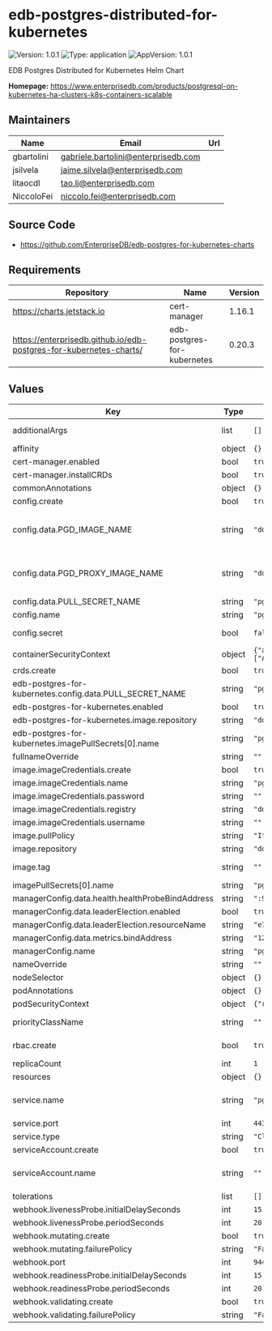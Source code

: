 # edb-postgres-distributed-for-kubernetes

![Version: 1.0.1](https://img.shields.io/badge/Version-1.0.1-informational?style=flat-square) ![Type: application](https://img.shields.io/badge/Type-application-informational?style=flat-square) ![AppVersion: 1.0.1](https://img.shields.io/badge/AppVersion-1.0.1-informational?style=flat-square)

EDB Postgres Distributed for Kubernetes Helm Chart

**Homepage:** <https://www.enterprisedb.com/products/postgresql-on-kubernetes-ha-clusters-k8s-containers-scalable>

## Maintainers

| Name | Email | Url |
| ---- | ------ | --- |
| gbartolini | <gabriele.bartolini@enterprisedb.com> |  |
| jsilvela | <jaime.silvela@enterprisedb.com> |  |
| litaocdl | <tao.li@enterprisedb.com> |  |
| NiccoloFei | <niccolo.fei@enterprisedb.com> |  |

## Source Code

* <https://github.com/EnterpriseDB/edb-postgres-for-kubernetes-charts>

## Requirements

| Repository | Name | Version |
|------------|------|---------|
| https://charts.jetstack.io | cert-manager | 1.16.1 |
| https://enterprisedb.github.io/edb-postgres-for-kubernetes-charts/ | edb-postgres-for-kubernetes | 0.20.3 |

## Values

| Key | Type | Default | Description |
|-----|------|---------|-------------|
| additionalArgs | list | `[]` | Additional arguments to be added to the operator's args list |
| affinity | object | `{}` | Affinity for the operator to be installed |
| cert-manager.enabled | bool | `true` |  |
| cert-manager.installCRDs | bool | `true` |  |
| commonAnnotations | object | `{}` | Annotations to be added to all other resources |
| config.create | bool | `true` | Specifies whether the secret should be created |
| config.data.PGD_IMAGE_NAME | string | `"docker.enterprisedb.com/k8s_enterprise_pgd/postgresql-pgd:16.4-5.5.1-1"` | Specifies the location of the pgd image to be used for the operator docker.enterprisedb.com/k8s_standard_pgd/postgresql-pgd:16.4-5.5.1-1 |
| config.data.PGD_PROXY_IMAGE_NAME | string | `"docker.enterprisedb.com/k8s_enterprise_pgd/edb-pgd-proxy:5.5.0"` | Specifies the location of the pgd-proxy image to be used for the operator  docker.enterprisedb.com/k8s_standard_pgd/edb-pgd-proxy:5.4.0-2 |
| config.data.PULL_SECRET_NAME | string | `"pgd-operator-pull-secret"` |  |
| config.name | string | `"pgd-operator-controller-manager-config"` |  |
| config.secret | bool | `false` | Specifies whether it should be stored in a secret, instead of a configmap |
| containerSecurityContext | object | `{"allowPrivilegeEscalation":false,"capabilities":{"drop":["ALL"]},"readOnlyRootFilesystem":true,"runAsGroup":10001,"runAsUser":10001}` | Container Security Context |
| crds.create | bool | `true` |  |
| edb-postgres-for-kubernetes.config.data.PULL_SECRET_NAME | string | `"pgd-operator-pull-secret"` |  |
| edb-postgres-for-kubernetes.enabled | bool | `true` |  |
| edb-postgres-for-kubernetes.image.repository | string | `"docker.enterprisedb.com/k8s_enterprise_pgd/edb-postgres-for-kubernetes"` |  |
| edb-postgres-for-kubernetes.imagePullSecrets[0].name | string | `"pgd-operator-pull-secret"` |  |
| fullnameOverride | string | `""` |  |
| image.imageCredentials.create | bool | `true` | Specifies if an imagePullSecret should be created |
| image.imageCredentials.name | string | `"pgd-operator-pull-secret"` |  |
| image.imageCredentials.password | string | `""` |  |
| image.imageCredentials.registry | string | `"docker.enterprisedb.com"` |  |
| image.imageCredentials.username | string | `""` |  |
| image.pullPolicy | string | `"IfNotPresent"` |  |
| image.repository | string | `"docker.enterprisedb.com/k8s_enterprise_pgd/pg4k-pgd"` |  |
| image.tag | string | `""` | Overrides the image tag whose default is the chart appVersion. |
| imagePullSecrets[0].name | string | `"pgd-operator-pull-secret"` |  |
| managerConfig.data.health.healthProbeBindAddress | string | `":9443"` |  |
| managerConfig.data.leaderElection.enabled | bool | `true` |  |
| managerConfig.data.leaderElection.resourceName | string | `"e72f3162.k8s.enterprisedb.io"` |  |
| managerConfig.data.metrics.bindAddress | string | `"127.0.0.1:8080"` |  |
| managerConfig.name | string | `"pgd-operator-manager-config"` |  |
| nameOverride | string | `""` |  |
| nodeSelector | object | `{}` | Nodeselector for the operator to be installed |
| podAnnotations | object | `{}` | Annotations to be added to the pod |
| podSecurityContext | object | `{"runAsNonRoot":true,"seccompProfile":{"type":"RuntimeDefault"}}` | Security Context for the whole pod |
| priorityClassName | string | `""` | Priority indicates the importance of a Pod relative to other Pods. |
| rbac.create | bool | `true` | Specifies whether ClusterRole, ClusterRoleBinding, RoleBinding and Role should be created |
| replicaCount | int | `1` |  |
| resources | object | `{}` |  |
| service.name | string | `"pgd-operator-webhook-service"` | DO NOT CHANGE THE SERVICE NAME as it is currently used to generate the certificate and can not be configured |
| service.port | int | `443` |  |
| service.type | string | `"ClusterIP"` |  |
| serviceAccount.create | bool | `true` | Specifies whether the service account should be created |
| serviceAccount.name | string | `""` | The name of the service account to use. If not set and create is true, a name is generated using the fullname template |
| tolerations | list | `[]` | Tolerations for the operator to be installed |
| webhook.livenessProbe.initialDelaySeconds | int | `15` |  |
| webhook.livenessProbe.periodSeconds | int | `20` |  |
| webhook.mutating.create | bool | `true` |  |
| webhook.mutating.failurePolicy | string | `"Fail"` |  |
| webhook.port | int | `9443` |  |
| webhook.readinessProbe.initialDelaySeconds | int | `15` |  |
| webhook.readinessProbe.periodSeconds | int | `20` |  |
| webhook.validating.create | bool | `true` |  |
| webhook.validating.failurePolicy | string | `"Fail"` |  |


